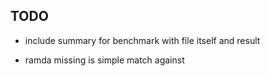 ## TODO

- include summary for benchmark with file itself and result

- ramda missing is simple match against